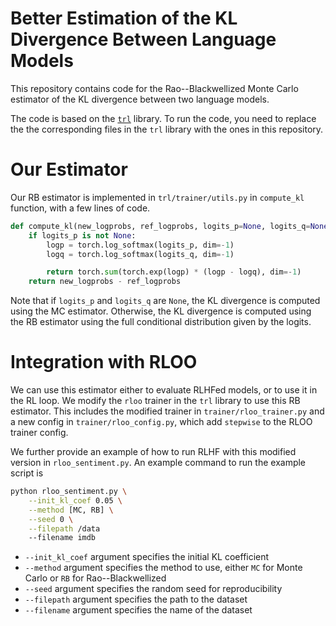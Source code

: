 # Better Estimation of the KL Divergence Between Language Models
This repository contains code for the Rao--Blackwellized Monte Carlo estimator of the KL divergence between two language models. 

The code is based on the [`trl`](https://github.com/huggingface/trl) library. To run the code, you need to replace the the corresponding files in the `trl` library with the ones in this repository.

# Our Estimator
Our RB estimator is implemented in `trl/trainer/utils.py` in `compute_kl` function, with a few lines of code.

```python
def compute_kl(new_logprobs, ref_logprobs, logits_p=None, logits_q=None):
    if logits_p is not None:
        logp = torch.log_softmax(logits_p, dim=-1)
        logq = torch.log_softmax(logits_q, dim=-1)

        return torch.sum(torch.exp(logp) * (logp - logq), dim=-1)
    return new_logprobs - ref_logprobs
```

Note that if `logits_p` and `logits_q` are `None`, the KL divergence is computed using the MC estimator. Otherwise, the KL divergence is computed using the RB estimator using the full conditional distribution given by the logits.

# Integration with RLOO
We can use this estimator either to evaluate RLHFed models, or to use it in the RL loop. We modify the `rloo` trainer in the `trl` library to use this RB estimator. This includes the modified trainer in `trainer/rloo_trainer.py` and a new config in `trainer/rloo_config.py`, which add `stepwise` to the RLOO trainer config. 

We further provide an example of how to run RLHF with this modified version in `rloo_sentiment.py`. An example command to run the example script is
```bash
python rloo_sentiment.py \
	--init_kl_coef 0.05 \
	--method [MC, RB] \
	--seed 0 \
	--filepath /data
	--filename imdb
```
- `--init_kl_coef` argument specifies the initial KL coefficient 
- `--method` argument specifies the method to use, either `MC` for Monte Carlo or `RB` for Rao--Blackwellized
- `--seed` argument specifies the random seed for reproducibility
- `--filepath` argument specifies the path to the dataset
- `--filename` argument specifies the name of the dataset
